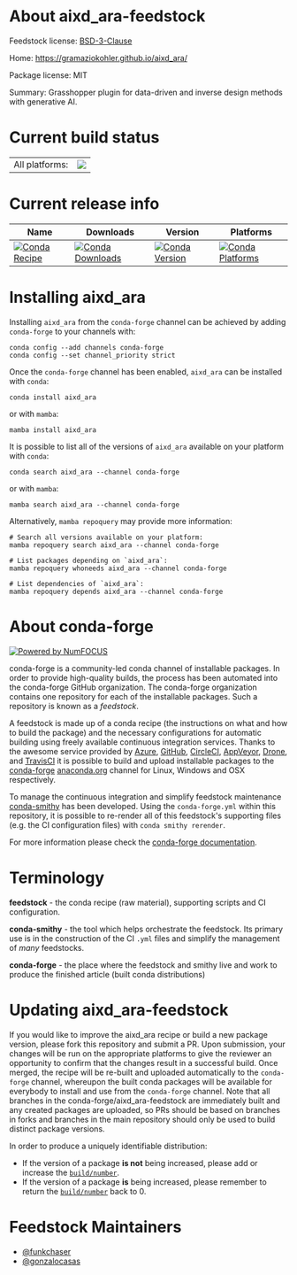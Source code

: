 About aixd_ara-feedstock
========================

Feedstock license: [BSD-3-Clause](https://github.com/conda-forge/aixd_ara-feedstock/blob/main/LICENSE.txt)

Home: https://gramaziokohler.github.io/aixd_ara/

Package license: MIT

Summary: Grasshopper plugin for data-driven and inverse design methods with generative AI.

Current build status
====================


<table><tr><td>All platforms:</td>
    <td>
      <a href="https://dev.azure.com/conda-forge/feedstock-builds/_build/latest?definitionId=22303&branchName=main">
        <img src="https://dev.azure.com/conda-forge/feedstock-builds/_apis/build/status/aixd_ara-feedstock?branchName=main">
      </a>
    </td>
  </tr>
</table>

Current release info
====================

| Name | Downloads | Version | Platforms |
| --- | --- | --- | --- |
| [![Conda Recipe](https://img.shields.io/badge/recipe-aixd_ara-green.svg)](https://anaconda.org/conda-forge/aixd_ara) | [![Conda Downloads](https://img.shields.io/conda/dn/conda-forge/aixd_ara.svg)](https://anaconda.org/conda-forge/aixd_ara) | [![Conda Version](https://img.shields.io/conda/vn/conda-forge/aixd_ara.svg)](https://anaconda.org/conda-forge/aixd_ara) | [![Conda Platforms](https://img.shields.io/conda/pn/conda-forge/aixd_ara.svg)](https://anaconda.org/conda-forge/aixd_ara) |

Installing aixd_ara
===================

Installing `aixd_ara` from the `conda-forge` channel can be achieved by adding `conda-forge` to your channels with:

```
conda config --add channels conda-forge
conda config --set channel_priority strict
```

Once the `conda-forge` channel has been enabled, `aixd_ara` can be installed with `conda`:

```
conda install aixd_ara
```

or with `mamba`:

```
mamba install aixd_ara
```

It is possible to list all of the versions of `aixd_ara` available on your platform with `conda`:

```
conda search aixd_ara --channel conda-forge
```

or with `mamba`:

```
mamba search aixd_ara --channel conda-forge
```

Alternatively, `mamba repoquery` may provide more information:

```
# Search all versions available on your platform:
mamba repoquery search aixd_ara --channel conda-forge

# List packages depending on `aixd_ara`:
mamba repoquery whoneeds aixd_ara --channel conda-forge

# List dependencies of `aixd_ara`:
mamba repoquery depends aixd_ara --channel conda-forge
```


About conda-forge
=================

[![Powered by
NumFOCUS](https://img.shields.io/badge/powered%20by-NumFOCUS-orange.svg?style=flat&colorA=E1523D&colorB=007D8A)](https://numfocus.org)

conda-forge is a community-led conda channel of installable packages.
In order to provide high-quality builds, the process has been automated into the
conda-forge GitHub organization. The conda-forge organization contains one repository
for each of the installable packages. Such a repository is known as a *feedstock*.

A feedstock is made up of a conda recipe (the instructions on what and how to build
the package) and the necessary configurations for automatic building using freely
available continuous integration services. Thanks to the awesome service provided by
[Azure](https://azure.microsoft.com/en-us/services/devops/), [GitHub](https://github.com/),
[CircleCI](https://circleci.com/), [AppVeyor](https://www.appveyor.com/),
[Drone](https://cloud.drone.io/welcome), and [TravisCI](https://travis-ci.com/)
it is possible to build and upload installable packages to the
[conda-forge](https://anaconda.org/conda-forge) [anaconda.org](https://anaconda.org/)
channel for Linux, Windows and OSX respectively.

To manage the continuous integration and simplify feedstock maintenance
[conda-smithy](https://github.com/conda-forge/conda-smithy) has been developed.
Using the ``conda-forge.yml`` within this repository, it is possible to re-render all of
this feedstock's supporting files (e.g. the CI configuration files) with ``conda smithy rerender``.

For more information please check the [conda-forge documentation](https://conda-forge.org/docs/).

Terminology
===========

**feedstock** - the conda recipe (raw material), supporting scripts and CI configuration.

**conda-smithy** - the tool which helps orchestrate the feedstock.
                   Its primary use is in the construction of the CI ``.yml`` files
                   and simplify the management of *many* feedstocks.

**conda-forge** - the place where the feedstock and smithy live and work to
                  produce the finished article (built conda distributions)


Updating aixd_ara-feedstock
===========================

If you would like to improve the aixd_ara recipe or build a new
package version, please fork this repository and submit a PR. Upon submission,
your changes will be run on the appropriate platforms to give the reviewer an
opportunity to confirm that the changes result in a successful build. Once
merged, the recipe will be re-built and uploaded automatically to the
`conda-forge` channel, whereupon the built conda packages will be available for
everybody to install and use from the `conda-forge` channel.
Note that all branches in the conda-forge/aixd_ara-feedstock are
immediately built and any created packages are uploaded, so PRs should be based
on branches in forks and branches in the main repository should only be used to
build distinct package versions.

In order to produce a uniquely identifiable distribution:
 * If the version of a package **is not** being increased, please add or increase
   the [``build/number``](https://docs.conda.io/projects/conda-build/en/latest/resources/define-metadata.html#build-number-and-string).
 * If the version of a package **is** being increased, please remember to return
   the [``build/number``](https://docs.conda.io/projects/conda-build/en/latest/resources/define-metadata.html#build-number-and-string)
   back to 0.

Feedstock Maintainers
=====================

* [@funkchaser](https://github.com/funkchaser/)
* [@gonzalocasas](https://github.com/gonzalocasas/)

